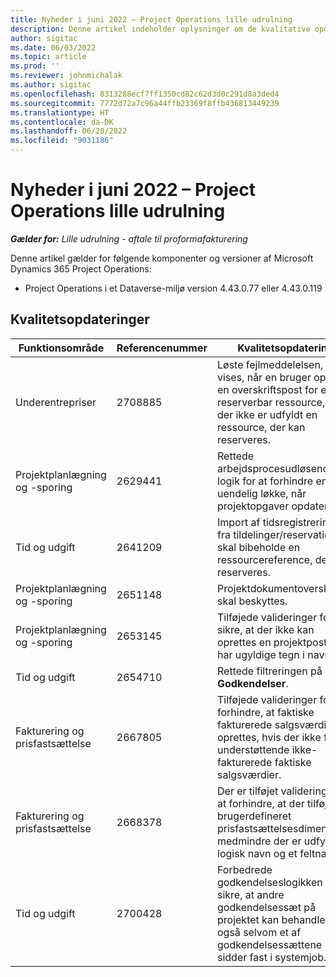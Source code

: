 ```yaml
---
title: Nyheder i juni 2022 – Project Operations lille udrulning
description: Denne artikel indeholder oplysninger om de kvalitative opdateringer, der er tilgængelige i juni 2022-udgivelsen af Microsoft Dynamics 365 Project Operations lille udrulning.
author: sigitac
ms.date: 06/03/2022
ms.topic: article
ms.prod: ''
ms.reviewer: johnmichalak
ms.author: sigitac
ms.openlocfilehash: 8313288ecf7ff1350cd82c62d3d0c291d8a3ded4
ms.sourcegitcommit: 7772d72a7c96a44ffb23369f8ffb436813449239
ms.translationtype: HT
ms.contentlocale: da-DK
ms.lasthandoff: 06/20/2022
ms.locfileid: "9031186"
---
```

# <a name="whats-new-june-2022---project-operations-lite-deployment"></a>Nyheder i juni 2022 – Project Operations lille udrulning

_**Gælder for:** Lille udrulning - aftale til proformafakturering_

Denne artikel gælder for følgende komponenter og versioner af Microsoft Dynamics 365 Project Operations:

- Project Operations i et Dataverse-miljø version 4.43.0.77 eller 4.43.0.119

## <a name="quality-updates"></a>Kvalitetsopdateringer

| Funktionsområde | Referencenummer | Kvalitetsopdatering |
| --- | --- | --- |
| Underentrepriser | 2708885 | Løste fejlmeddelelsen, der vises, når en bruger opretter en overskriftspost for en reserverbar ressource, hvis der ikke er udfyldt en ressource, der kan reserveres. |
| Projektplanlægning og -sporing | 2629441 | Rettede arbejdsprocesudløsende logik for at forhindre en uendelig løkke, når projektopgaver opdateres. |
| Tid og udgift | 2641209 | Import af tidsregistreringer fra tildelinger/reservationer skal bibeholde en ressourcereference, der kan reserveres. |
| Projektplanlægning og -sporing | 2651148 | Projektdokumentoverskriften skal beskyttes.|
| Projektplanlægning og -sporing | 2653145 | Tilføjede valideringer for at sikre, at der ikke kan oprettes en projektpost, som har ugyldige tegn i navnet. |
| Tid og udgift | 2654710 | Rettede filtreringen på siden **Godkendelser**. |
| Fakturering og prisfastsættelse | 2667805 | Tilføjede valideringer for at forhindre, at faktiske fakturerede salgsværdier oprettes, hvis der ikke findes understøttende ikke-fakturerede faktiske salgsværdier. |
| Fakturering og prisfastsættelse | 2668378 | Der er tilføjet valideringer for at forhindre, at der tilføjes en brugerdefineret prisfastsættelsesdimension, medmindre der er udfyldt et logisk navn og et feltnavn. |
| Tid og udgift | 2700428 | Forbedrede godkendelseslogikken for at sikre, at andre godkendelsessæt på projektet kan behandles, også selvom et af godkendelsessættene sidder fast i systemjob. |
